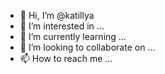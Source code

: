 - 👋 Hi, I’m @katillya
- 👀 I’m interested in ...
- 🌱 I’m currently learning ...
- 💞️ I’m looking to collaborate on ...
- 📫 How to reach me ...

<!---
katillya/katillya is a ✨ special ✨ repository because its `README.md` (this file) appears on your GitHub profile.
You can click the Preview link to take a look at your changes.
--->

